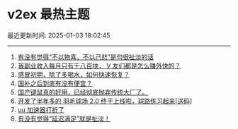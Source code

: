 # v2ex 最热主题

最近更新时间: 2025-01-03 18:02:45

--- 
1. [有没有觉得“不以物喜，不以己悲”是句很扯淡的话](https://www.v2ex.com/t/1102171) 
2. [我副业收入每月只有千八百块， V 友们都是怎么赚外快的？](https://www.v2ex.com/t/1102168) 
3. [感冒初期，除了多喝水，如何快速恢复？](https://www.v2ex.com/t/1102176) 
4. [国补之后到底有没有便宜？](https://www.v2ex.com/t/1102189) 
5. [国产键鼠真的好用，已经彻底抛弃传统大厂了。](https://www.v2ex.com/t/1102194) 
6. [开发了半年多的 羽毛球场 2.0 终于上线啦，球路练习起来[送码]](https://www.v2ex.com/t/1102231) 
7. [uu 加速器打折了](https://www.v2ex.com/t/1102240) 
8. [有没有觉得“延迟满足”就是扯淡！](https://www.v2ex.com/t/1102278) 
